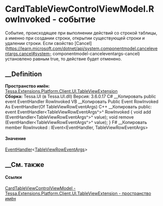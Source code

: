 # CardTableViewControlViewModel.RowInvoked - событие
Событие, происходящее при выполнении действий со строкой таблицы, а именно при
создании строки, открытии существующей строки и удалении строки. Если свойство
[Cancel](https://learn.microsoft.com/dotnet/api/system.componentmodel.canceleventargs.cancel#system-
componentmodel-canceleventargs-cancel) установлено равным true, то действие
будет отменено.
## __Definition
 **Пространство имён:**
[Tessa.Extensions.Platform.Client.UI.TableViewExtension](N_Tessa_Extensions_Platform_Client_UI_TableViewExtension.htm)  
 **Сборка:** Tessa.UI (в Tessa.UI.dll) Версия: 3.6.0.17
C# __Копировать
     public event EventHandler<TableViewRowEventArgs> RowInvoked
VB __Копировать
     Public Event RowInvoked As EventHandler(Of TableViewRowEventArgs)
C++ __Копировать
     public:
     event EventHandler<TableViewRowEventArgs^>^ RowInvoked {
    	void add (EventHandler<TableViewRowEventArgs^>^ value);
    	void remove (EventHandler<TableViewRowEventArgs^>^ value);
    }
F# __Копировать
     member RowInvoked : IEvent<EventHandler<TableViewRowEventArgs>,
        TableViewRowEventArgs>
#### Значение
[EventHandler](https://learn.microsoft.com/dotnet/api/system.eventhandler-1)<[TableViewRowEventArgs](T_Tessa_Extensions_Platform_Client_UI_TableViewExtension_TableViewRowEventArgs.htm)>
##  __См. также
#### Ссылки
[CardTableViewControlViewModel -
](T_Tessa_Extensions_Platform_Client_UI_TableViewExtension_CardTableViewControlViewModel.htm)
[Tessa.Extensions.Platform.Client.UI.TableViewExtension - пространство
имён](N_Tessa_Extensions_Platform_Client_UI_TableViewExtension.htm)
